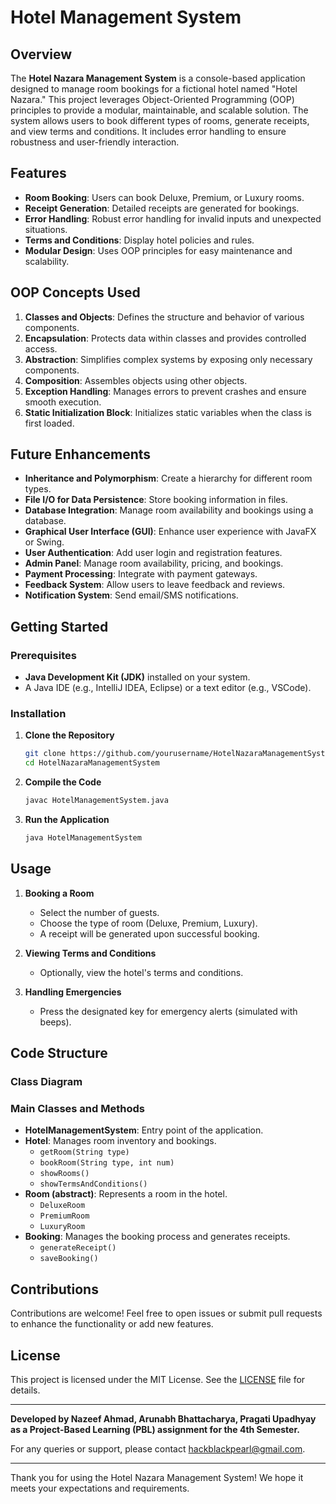 # Hotel Management System

## Overview

The **Hotel Nazara Management System** is a console-based application designed to manage room bookings for a fictional hotel named "Hotel Nazara." This project leverages Object-Oriented Programming (OOP) principles to provide a modular, maintainable, and scalable solution. The system allows users to book different types of rooms, generate receipts, and view terms and conditions. It includes error handling to ensure robustness and user-friendly interaction.

## Features

- **Room Booking**: Users can book Deluxe, Premium, or Luxury rooms.
- **Receipt Generation**: Detailed receipts are generated for bookings.
- **Error Handling**: Robust error handling for invalid inputs and unexpected situations.
- **Terms and Conditions**: Display hotel policies and rules.
- **Modular Design**: Uses OOP principles for easy maintenance and scalability.

## OOP Concepts Used

1. **Classes and Objects**: Defines the structure and behavior of various components.
2. **Encapsulation**: Protects data within classes and provides controlled access.
3. **Abstraction**: Simplifies complex systems by exposing only necessary components.
4. **Composition**: Assembles objects using other objects.
5. **Exception Handling**: Manages errors to prevent crashes and ensure smooth execution.
6. **Static Initialization Block**: Initializes static variables when the class is first loaded.

## Future Enhancements

- **Inheritance and Polymorphism**: Create a hierarchy for different room types.
- **File I/O for Data Persistence**: Store booking information in files.
- **Database Integration**: Manage room availability and bookings using a database.
- **Graphical User Interface (GUI)**: Enhance user experience with JavaFX or Swing.
- **User Authentication**: Add user login and registration features.
- **Admin Panel**: Manage room availability, pricing, and bookings.
- **Payment Processing**: Integrate with payment gateways.
- **Feedback System**: Allow users to leave feedback and reviews.
- **Notification System**: Send email/SMS notifications.

## Getting Started

### Prerequisites

- **Java Development Kit (JDK)** installed on your system.
- A Java IDE (e.g., IntelliJ IDEA, Eclipse) or a text editor (e.g., VSCode).

### Installation

1. **Clone the Repository**
    ```sh
    git clone https://github.com/yourusername/HotelNazaraManagementSystem.git
    cd HotelNazaraManagementSystem
    ```

2. **Compile the Code**
    ```sh
    javac HotelManagementSystem.java
    ```

3. **Run the Application**
    ```sh
    java HotelManagementSystem
    ```

## Usage

1. **Booking a Room**
    - Select the number of guests.
    - Choose the type of room (Deluxe, Premium, Luxury).
    - A receipt will be generated upon successful booking.

2. **Viewing Terms and Conditions**
    - Optionally, view the hotel's terms and conditions.

3. **Handling Emergencies**
    - Press the designated key for emergency alerts (simulated with beeps).

## Code Structure

### Class Diagram



### Main Classes and Methods

- **HotelManagementSystem**: Entry point of the application.
- **Hotel**: Manages room inventory and bookings.
    - `getRoom(String type)`
    - `bookRoom(String type, int num)`
    - `showRooms()`
    - `showTermsAndConditions()`
- **Room (abstract)**: Represents a room in the hotel.
    - `DeluxeRoom`
    - `PremiumRoom`
    - `LuxuryRoom`
- **Booking**: Manages the booking process and generates receipts.
    - `generateReceipt()`
    - `saveBooking()`

## Contributions

Contributions are welcome! Feel free to open issues or submit pull requests to enhance the functionality or add new features.

## License

This project is licensed under the MIT License. See the [LICENSE](LICENSE) file for details.

---

**Developed by Nazeef Ahmad, Arunabh Bhattacharya, Pragati Upadhyay as a Project-Based Learning (PBL) assignment for the 4th Semester.**

For any queries or support, please contact hackblackpearl@gmail.com.

---

Thank you for using the Hotel Nazara Management System! We hope it meets your expectations and requirements.
